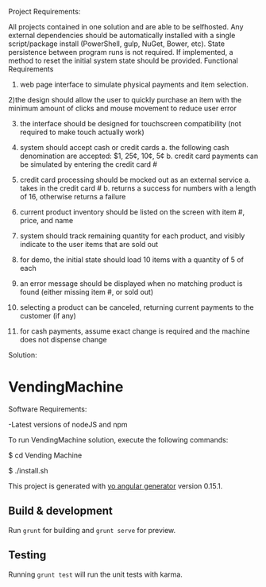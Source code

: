 Project Requirements:

All projects contained in one solution and are able to be self­hosted. Any external dependencies should be automatically installed with a single script/package install (PowerShell, gulp, NuGet, Bower, etc). State persistence between program runs is not required. If implemented, a method to reset the initial system state should be provided.
Functional Requirements

1) web page interface to simulate physical payments and item selection.

2)the design should allow the user to quickly purchase an item with the minimum amount
of clicks and mouse movement to reduce user error

3) the interface should be designed for touchscreen compatibility (not required to make touch actually work)

4) system should accept cash or credit cards
  a. the following cash denomination are accepted: $1, 25¢, 10¢, 5¢
  b. credit card payments can be simulated by entering the credit card #

5) credit card processing should be mocked out as an external service
  a. takes in the credit card #
  b. returns a success for numbers with a length of 16, otherwise returns a failure

6) current product inventory should be listed on the screen with item #, price, and name

7) system should track remaining quantity for each product, and visibly indicate to the user
items that are sold out

8) for demo, the initial state should load 10 items with a quantity of 5 of each

9) an error message should be displayed when no matching product is found (either
missing item #, or sold out)

10) selecting a product can be canceled, returning current payments to the customer (if any)

11) for cash payments, assume exact change is required and the machine does not
dispense change


Solution:

# VendingMachine

Software Requirements:

-Latest versions of nodeJS and npm

To run VendingMachine solution, execute the following commands:

$ cd Vending Machine

$ ./install.sh


This project is generated with [yo angular generator](https://github.com/yeoman/generator-angular)
version 0.15.1.

## Build & development

Run `grunt` for building and `grunt serve` for preview.

## Testing

Running `grunt test` will run the unit tests with karma.
